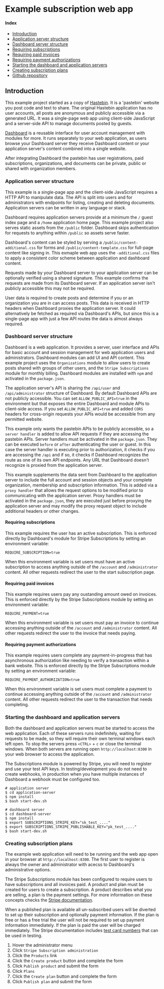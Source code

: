 # Example subscription web app

#### Index

- [Introduction](#introduction)
- [Application server structure](#application-server-structure)
- [Dashboard server structure](#dashboard-server-structure)
- [Requiring subscriptions](#requiring-subscriptions)
- [Requiring paid invoices](#requiring-paid-invoices)
- [Requiring payment authorizations](#requiring-payment-authorizations)
- [Starting the dashboard and application servers](#starting-the-dashboard-and-application-servers)
- [Creating subscription plans](#creating-subscription-plans)
- [Github repository](https://github.com/layeredapps/example-web-app)

## Introduction

This example project started as a copy of [Hastebin](https://github.com/seejohnrun/haste-server).  It is a 'pastebin' website you post code and text to share.  The original Hastebin application has no user accounts, all posts are anonymous and publicly accessible via a generated URL.  It was a single-page web app using client-side JavaScript and a server-side API to manage documents posted by guests.

[Dashboard](https://github.com/layeredapps/dashboard) is a reusable interface for user account management with modules for more.  It runs separately to your web application, as users browse your Dashboard server they receive Dashboard content or your application server's content combined into a single website.

After integrating Dashboard the pastebin has user registrations, paid subscriptions, organizations, and documents can be private, public or shared with organization members.

### Application server structure

This example is a single-page app and the client-side JavaScript requires a HTTP API to manipulate data.   The API is split into users and for administrators with endpoints for listing, creating and deleting documents.  Application servers can be written in any language or stack.

Dashboard requires application servers provide at a minimum the `/` guest index page and a `/home` application home page.  This example project also serves static assets from the `/public` folder.  Dashboard skips authentication for requests to anything within `/public` so assets serve faster.

Dashboard's content can be styled by serving a `/public/content-additional.css` for forms and `/public/content-template.css` for full-page content like signing in.  This exmaple web app uses the `-additional.css` files to apply a consistent color scheme between application and dashboard content.

Requests made by your Dashboard server to your application server can be optionally verified using a shared signature.  This example confirms the requests are made from its Dashboard server.  If an application server isn't publicly accessible this may not be required.

User data is required to create posts and determine if you or an organization you are in can access posts.  This data is received in HTTP headers when Dashboard proxies the application server.  It could alternatively be fetched as required via Dashboard's APIs, but since this is a single-page app with just a few API routes the data is almost always required.

### Dashboard server structure

Dashboard is a web application.  It provides a server, user interface and APIs for basic account and session management for web application users and administrators.  Dashboard modules can add UI and API content.  This example project uses the `Organizations` module to allow users to create posts shared with groups of other users, and the `Stripe Subscriptions` module for monthly billing.  Dashboard modules are installed with `npm` and activated in the `package.json`.

The application server's API is sharing the `/api/user` and `/api/administrator` structure of Dashboard.  By default Dashboard APIs are not publicly accessible.  You can set `ALLOW_PUBLIC_API=true` in the environment but that exposes the entire Dashboard and module APIs to client-side access.  If you set `ALLOW_PUBLIC_API=true` and added `CORS` headers for cross-origin requests your APIs would be accessible from any permitted website. 

This example only wants the pastebin APIs to be publicly accessible, so a `server handler` is added to allow API requests if they are accessing the pastebin APIs.  Server handlers must be activated in the `package.json`.  They can be executed `before` or `after` authenticating the user or guest.  In this case the server handler is executing prior to authorization, it checks if you are accessing the `/api` and if so, it checks if Dashboard recognizes the route as one of its own API endpoints.  Any URL that Dashboard doesn't recognize is proxied from the application server.

This example supplements the data sent from Dashboard to the application server to include the full account and session objects and your complete organization, membership and subscription information.  This is added via a `proxy handler` that allows the request options to be modified prior to communicating with the application server.  Proxy handlers must be activated in the `package.json`, they are executed just before proxying the application server and may modify the proxy request object to include additional headers or other changes.

#### Requiring subscriptions

This example requires the user has an active subscription.  This is enforced directly by Dashboard's module for Stripe Subscriptions by setting an environment variable:

    REQUIRE_SUBSCRIPTION=true

When this environment variable is set users must have an active subscription to access anything outside of the `/account` and `/administrator` content.  All other requests redirect the user to the start subscription page.

#### Requiring paid invoices

This example requires users pay any oustanding amount owed on invoices.  This is enforced directly by the Stripe Subscriptions module by setting an environment variable:

    REQUIRE_PAYMENT=true

When this environment variable is set users must pay an invoice to continue accessing anything outside of the `/account` and `/administrator` content.  All other requests redirect the user to the invoice that needs paying.

#### Requiring payment authorizations

This example requires users complete any payment-in-progress that has asynchronous authorization like needing to verify a transaction within a bank website.  This is enforced directly by the Stripe Subscriptions module by setting an environment variable:

    REQUIRE_PAYMENT_AUTHORIZATION=true

When this environment variable is set users must complete a payment to continue accessing anything outside of the `/account` and `/administrator` content.  All other requests redirect the user to the transaction that needs completing.

### Starting the dashboard and application servers

Both the dashboard and application servers must be started to access the web application.  Each of these servers runs indefinitely, waiting for requests to be made, so they will require their own terminal windows each left open.  To stop the servers press `<CTRL>` + `c` or close the terminal windows.  When both servers are running open `http://localhost:8300` in your web browser to access the application.

The Subscriptions module is powered by Stripe, you will need to register and use your test API keys.  In testing/development you do not need to create webhooks, in production when you have multiple instances of Dashboard a webhook must be configured too.

    # application server
    $ cd application-server
    $ npm install
    $ bash start-dev.sh

    # dashboard server
    $ cd dashboard-server
    $ npm install
    $ export SUBSCRIPTIONS_STRIPE_KEY="sk_test_...."
    $ export SUBSCRIPTIONS_STRIPE_PUBLISHABLE_KEY="pk_test_...."
    $ bash start-dev.sh

### Creating subscription plans

The example web application will need to be running and the web app open in your browser at `http://localhost:8300`.  The first user to register is always the owner and administrator with acecss to Dashboard's administrative options.

The Stripe Subscriptions module has been configured to require users to have subscriptions and all invoices paid.  A product and plan must be created for users to create a subscription.  A product describes what you are selling, a plan is the payment settings.  For more information on these concepts checks the [Stripe documentation](https://stripe.com/docs).

When a published plan is available all un-subscribed users will be diverted to set up their subscription and optionally payment information.  If the plan is free or has a free trial the user will not be required to set up payment information immediately.  If the plan is paid the user will be charged immediately.  The Stripe documentation includes [test card numbers](https://stripe.com/docs/testing) that can be used in testing.

1) Hover the administrator menu
2) Click `Stripe Subscription administration`
3) Click the `Products` link
4) Click the `Create product` button and complete the form
5) Click `Publish product` and submit the form
6) Click `Plans`
7) Click the `Create plan` button and complete the form
8) Click `Publish plan` and submit the form
